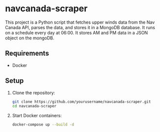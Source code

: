 # navcanada-scraper

This project is a Python script that fetches upper winds data from the Nav Canada API, parses the data, and stores it in a MongoDB database.
It runs on a schedule every day at 06:00.
It stores AM and PM data in a JSON object on the mongoDB.

## Requirements

- Docker

## Setup

1. Clone the repository:
    ```sh
    git clone https://github.com/yourusername/navcanada-scraper.git
    cd navcanada-scraper
    ```

2. Start Docker containers:
    ```sh
    docker-compose up --build -d
    ```
